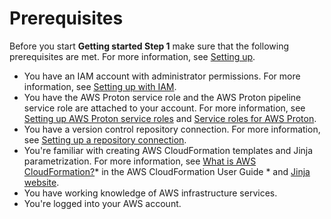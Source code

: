 # Prerequisites<a name="getting-started-prerequisites"></a>

Before you start **Getting started Step 1** make sure that the following prerequisites are met\. For more information, see [Setting up](ag-setting-up.md)\.
+ You have an IAM account with administrator permissions\. For more information, see [Setting up with IAM](ag-setting-up-iam.md)\.
+ You have the AWS Proton service role and the AWS Proton pipeline service role are attached to your account\. For more information, see [Setting up AWS Proton service roles](ag-setting-up-iam.md#setting-up-cicd) and [Service roles for AWS Proton](security_iam_service-with-iam.md#security_iam_service-with-iam-roles-service)\.
+ You have a version control repository connection\. For more information, see [Setting up a repository connection](setting-up-for-service.md#setting-up-vcontrol)\.
+ You're familiar with creating AWS CloudFormation templates and Jinja parametrization\. For more information, see [What is AWS CloudFormation?](https://docs.aws.amazon.com/AWSCloudFormation/latest/UserGuide/Welcome.html)* in the AWS CloudFormation User Guide * and [Jinja website](https://palletsprojects.com/p/jinja/)\.
+ You have working knowledge of AWS infrastructure services\.
+ You're logged into your AWS account\.